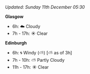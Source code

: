 *Updated: Sunday 11th December 05:30*

**Glasgow**

* 6h: :cloud: Cloudy
* 7h - 17h: :sunny: Clear

**Edinburgh**

* 6h: :cyclone: Windy (:partly_sunny:) [:partly_sunny: as of 3h]
* 7h - 10h: :partly_sunny: Partly Cloudy
* 11h - 17h: :sunny: Clear
